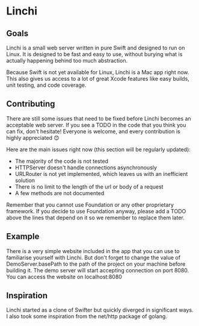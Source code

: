 # Linchi

## Goals

Linchi is a small web server written in pure Swift and designed to run on Linux.
It is designed to be fast and easy to use, without burying what is actually 
happening behind too much abstraction.

Because Swift is not yet available for Linux, Linchi is a Mac app right now. This also gives us access
to a lot of great Xcode features like easy builds, unit testing, and code coverage.

## Contributing

There are still some issues that need to be fixed before Linchi becomes an acceptable web server.
If you see a TODO in the code that you think you can fix, don't hesitate! Everyone is welcome, and 
every contribution is highly appreciated 😊

Here are the main issues right now (this section will be regularly updated):
- The majority of the code is not tested
- HTTPServer doesn't handle connections asynchronously
- URLRouter is not yet implemented, which leaves us with an inefficient solution
- There is no limit to the length of the url or body of a request
- A few methods are not documented

Remember that you cannot use Foundation or any other proprietary framework. If you decide to use 
Foundation anyway, please add a TODO above the lines that depend on it so we remember to replace them later.

## Example

There is a very simple website included in the app that you can use to familiarise yourself with Linchi.
But don't forget to change the value of DemoServer.basePath to the path of the project on your machine before building it. The demo server will start accepting connection on port 8080. You can access the website on localhost:8080

## Inspiration

Linchi started as a clone of Swifter but quickly diverged in significant ways. 
I also took some inspiration from the net/http package of golang.
